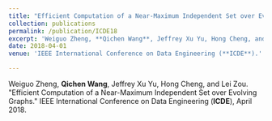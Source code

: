 ```yaml
---
title: "Efficient Computation of a Near-Maximum Independent Set over Evolving Graphs."
collection: publications
permalink: /publication/ICDE18
excerpt: 'Weiguo Zheng, **Qichen Wang**, Jeffrey Xu Yu, Hong Cheng, and Lei Zou.'
date: 2018-04-01
venue: 'IEEE International Conference on Data Engineering (**ICDE**).'

---
```

<!-- paperurl: 'http://academicpages.github.io/files/paper1.pdf' -->
<!-- citation: 'Your Name, You. (2009). &quot;Paper Title Number 1.&quot; <i>Journal 1</i>. 1(1).' -->


Weiguo Zheng, **Qichen Wang**, Jeffrey Xu Yu, Hong Cheng, and Lei Zou. "Efficient Computation of a Near-Maximum Independent Set over Evolving Graphs." IEEE International Conference on Data Engineering (**ICDE**), April 2018.


<!-- [Download paper here](http://academicpages.github.io/files/paper1.pdf)

Recommended citation: Your Name, You. (2009). "Paper Title Number 1." <i>Journal 1</i>. 1(1). -->
